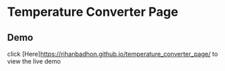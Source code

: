 ﻿# Temperature Converter Page

 ## Demo
 click [Here]https://rihanbadhon.github.io/temperature_converter_page/ to view the live demo

